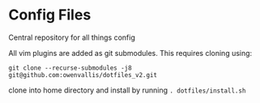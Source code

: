 # Config Files

Central repository for all things config

All vim plugins are added as git submodules. This requires cloning using:

`git clone --recurse-submodules -j8 git@github.com:owenvallis/dotfiles_v2.git`

clone into home directory and install by running `. dotfiles/install.sh`
